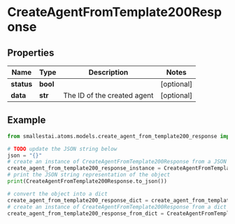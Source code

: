 # CreateAgentFromTemplate200Response


## Properties

Name | Type | Description | Notes
------------ | ------------- | ------------- | -------------
**status** | **bool** |  | [optional] 
**data** | **str** | The ID of the created agent | [optional] 

## Example

```python
from smallestai.atoms.models.create_agent_from_template200_response import CreateAgentFromTemplate200Response

# TODO update the JSON string below
json = "{}"
# create an instance of CreateAgentFromTemplate200Response from a JSON string
create_agent_from_template200_response_instance = CreateAgentFromTemplate200Response.from_json(json)
# print the JSON string representation of the object
print(CreateAgentFromTemplate200Response.to_json())

# convert the object into a dict
create_agent_from_template200_response_dict = create_agent_from_template200_response_instance.to_dict()
# create an instance of CreateAgentFromTemplate200Response from a dict
create_agent_from_template200_response_from_dict = CreateAgentFromTemplate200Response.from_dict(create_agent_from_template200_response_dict)
```



